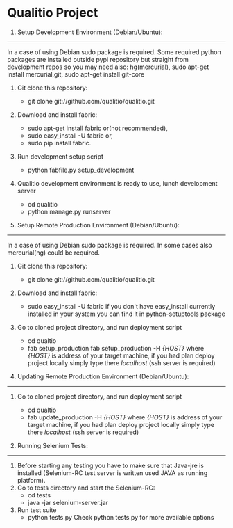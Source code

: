 Qualitio Project
================

1. Setup Development Environment (Debian/Ubuntu): 
-------------------------------------------------

In a case of using Debian sudo package is required. Some required
python packages are installed outside pypi repository but straight
from development repos so you may need also: hg(mercurial), sudo apt-get install mercurial,git, sudo apt-get install git-core
   

1. Git clone this repository:
   * git clone git://github.com/qualitio/qualitio.git 

1. Download and install fabric:
   * sudo apt-get install fabric or(not recommended),
   * sudo easy_install -U fabric or,
   * sudo pip install fabric.

1. Run development setup script
   * python fabfile.py setup_development

1. Qualitio development environment is ready to use, lunch development
server
   * cd qualitio
   * python manage.py runserver

2. Setup Remote Production Environment (Debian/Ubuntu): 
-------------------------------------------------

In a case of using Debian sudo package is required. In some cases also
mercurial(hg) could be required.

1. Git clone this repository:
   * git clone git://github.com/qualitio/qualitio.git 
1. Download and install fabric:
   * sudo easy_install -U fabric
   if you don't have easy_install currently installed in your system
   you can find it in python-setuptools package
1. Go to cloned project directory, and run deployment script
   * cd qualtio
   * fab setup_production fab setup_production -H _{HOST}_
   where _{HOST}_ is address of your target machine, if you had plan
   deploy project locally simply type there _localhost_ (ssh server is
   required)

3. Updating Remote Production Environment (Debian/Ubuntu):
-------------------------------------------------
1. Go to cloned project directory, and run deployment script
   * cd qualtio
   * fab update_production -H _{HOST}_
   where _{HOST}_ is address of your target machine, if you had plan
   deploy project locally simply type there _localhost_ (ssh server is
   required)


4. Running Selenium Tests:
-------------------------------------------------
1. Before starting any testing you have to make sure that Java-jre is
installed (Selenium-RC test server is written used JAVA as running
platform).
1. Go to tests directory and start the Selenium-RC:
   * cd tests
   * java -jar selenium-server.jar
1. Run test suite 
   * python tests.py
   Check python tests.py for more available options
